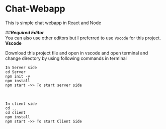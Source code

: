 # Chat-Webapp
This is simple chat webapp in React and Node<br />


##**_Required Editor_**<br />
You can also use other editors but I preferred to use `Vscode` for this project.<br />
**Vscode**


Download this project file and open in vscode and open terminal and change directory by using following commands in terminal
<br />
```
In Server side
cd Server
npm init -y
npm install 
npm start ->> To start server side
```
<br />

```
In client side
cd ..
cd client
npm install
npm start ->> To start Client Side
```

